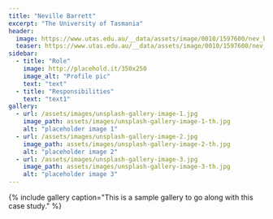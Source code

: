 ```yaml
---
title: "Neville Barrett"
excerpt: "The University of Tasmania"
header:
  image: https://www.utas.edu.au/__data/assets/image/0010/1597600/nev_barrett_07.width-670.jpg
  teaser: https://www.utas.edu.au/__data/assets/image/0010/1597600/nev_barrett_07.width-670.jpg
sidebar:
  - title: "Role"
    image: http://placehold.it/350x250
    image_alt: "Profile pic"
    text: "text"
  - title: "Responsibilities"
    text: "text1"
gallery:
  - url: /assets/images/unsplash-gallery-image-1.jpg
    image_path: assets/images/unsplash-gallery-image-1-th.jpg
    alt: "placeholder image 1"
  - url: /assets/images/unsplash-gallery-image-2.jpg
    image_path: assets/images/unsplash-gallery-image-2-th.jpg
    alt: "placeholder image 2"
  - url: /assets/images/unsplash-gallery-image-3.jpg
    image_path: assets/images/unsplash-gallery-image-3-th.jpg
    alt: "placeholder image 3"
---
```


{% include gallery caption="This is a sample gallery to go along with this case study." %}
